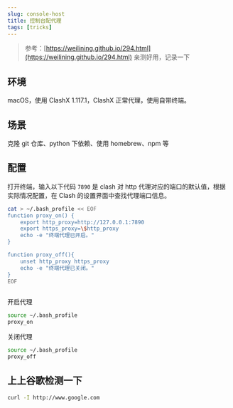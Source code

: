 ```yaml
---
slug: console-host
title: 控制台配代理
tags: [tricks]
---
```


> 参考：[https://weilining.github.io/294.html](https://weilining.github.io/294.html)
> 亲测好用，记录一下

## 环境

macOS，使用 ClashX 1.117.1，ClashX 正常代理，使用自带终端。

## 场景

克隆 git 仓库、python 下依赖、使用 homebrew、npm 等

## 配置

打开终端，输入以下代码
`7890` 是 clash 对 http 代理对应的端口的默认值，根据实际情况配置，在 Clash 的设置界面中查找代理端口信息。

```bash
cat > ~/.bash_profile << EOF
function proxy_on() {
    export http_proxy=http://127.0.0.1:7890
    export https_proxy=\$http_proxy
    echo -e "终端代理已开启。"
}

function proxy_off(){
    unset http_proxy https_proxy
    echo -e "终端代理已关闭。"
}
EOF



```

开启代理

```bash
source ~/.bash_profile
proxy_on
```

关闭代理

```bash
source ~/.bash_profile
proxy_off
```

## 上上谷歌检测一下

```bash
curl -I http://www.google.com
```
